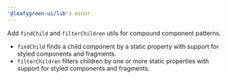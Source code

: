 ```yaml
---
'@leafygreen-ui/lib': minor
---
```


Add `findChild` and `filterChildren` utils for compound component patterns.
  - `findChild` finds a child component by a static property with support for styled components and fragments.
  - `filterChildren` filters children by one or more static properties with support for styled components and fragments.
